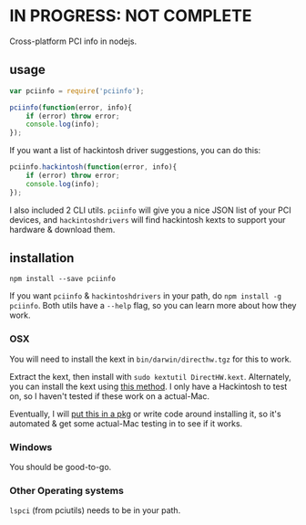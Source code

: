 # IN PROGRESS: NOT COMPLETE

Cross-platform PCI info in nodejs.

## usage

```javascript
var pciinfo = require('pciinfo');

pciinfo(function(error, info){
	if (error) throw error;
	console.log(info);
});
```

If you want a list of hackintosh driver suggestions, you can do this:

```javascript
pciinfo.hackintosh(function(error, info){
	if (error) throw error;
	console.log(info);
});
```

I also included 2 CLI utils. `pciinfo` will give you a nice JSON list of your PCI devices, and `hackintoshdrivers` will find hackintosh kexts to support your hardware & download them.


## installation

`npm install --save pciinfo`

If you want `pciinfo` & `hackintoshdrivers` in your path, do `npm install -g pciinfo`. Both utils have a `--help` flag, so you can learn more about how they work.


### OSX

You will need to install the kext in `bin/darwin/directhw.tgz` for this to work.

Extract the kext, then install with `sudo kextutil DirectHW.kext`. Alternately, you can install the kext using [this method](http://www.macbreaker.com/2012/01/how-to-manually-install-kexts.html). I only have a Hackintosh to test on, so I haven't tested if these work on a actual-Mac.

Eventually, I will [put this in a pkg](https://developer.apple.com/library/mac/documentation/Darwin/Conceptual/KEXTConcept/KEXTConceptPackaging/packaging_tutorial.html) or write code around installing it, so it's automated & get some actual-Mac testing in to see if it works.


### Windows

You should be good-to-go.


### Other Operating systems

`lspci` (from pciutils) needs to be in your path.